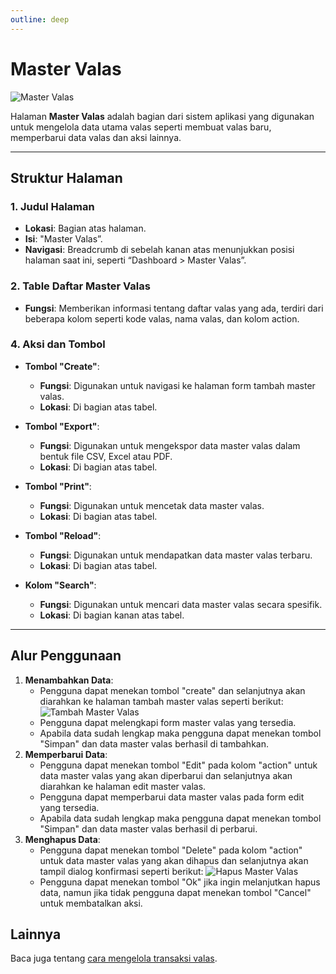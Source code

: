 ```yaml
---
outline: deep
---
```


# Master Valas

![Master Valas](/master-valas.png)

Halaman **Master Valas** adalah bagian dari sistem aplikasi yang digunakan untuk mengelola data utama valas seperti membuat valas baru, memperbarui data valas dan aksi lainnya.

---

## Struktur Halaman

### 1. **Judul Halaman**

- **Lokasi**: Bagian atas halaman.
- **Isi**: "Master Valas”.
- **Navigasi**: Breadcrumb di sebelah kanan atas menunjukkan posisi halaman saat ini, seperti “Dashboard > Master Valas”.

### 2. **Table Daftar Master Valas**

- **Fungsi**: Memberikan informasi tentang daftar valas yang ada, terdiri dari beberapa kolom seperti kode valas, nama valas, dan kolom action.

### 4. **Aksi dan Tombol**

- **Tombol "Create"**:

  - **Fungsi**: Digunakan untuk navigasi ke halaman form tambah master valas.
  - **Lokasi**: Di bagian atas tabel.

- **Tombol "Export"**:

  - **Fungsi**: Digunakan untuk mengekspor data master valas dalam bentuk file CSV, Excel atau PDF.
  - **Lokasi**: Di bagian atas tabel.

- **Tombol "Print"**:

  - **Fungsi**: Digunakan untuk mencetak data master valas.
  - **Lokasi**: Di bagian atas tabel.

- **Tombol "Reload"**:

  - **Fungsi**: Digunakan untuk mendapatkan data master valas terbaru.
  - **Lokasi**: Di bagian atas tabel.

- **Kolom "Search"**:

  - **Fungsi**: Digunakan untuk mencari data master valas secara spesifik.
  - **Lokasi**: Di bagian kanan atas tabel.

---

## Alur Penggunaan

1. **Menambahkan Data**:
   - Pengguna dapat menekan tombol "create" dan selanjutnya akan diarahkan ke halaman tambah master valas seperti berikut:
     ![Tambah Master Valas](/tambah-master-valas.png)
   - Pengguna dapat melengkapi form master valas yang tersedia.
   - Apabila data sudah lengkap maka pengguna dapat menekan tombol "Simpan" dan data master valas berhasil di tambahkan.
2. **Memperbarui Data**:
   - Pengguna dapat menekan tombol "Edit" pada kolom "action" untuk data master valas yang akan diperbarui dan selanjutnya akan diarahkan ke halaman edit master valas.
   - Pengguna dapat memperbarui data master valas pada form edit yang tersedia.
   - Apabila data sudah lengkap maka pengguna dapat menekan tombol "Simpan" dan data master valas berhasil di perbarui.
3. **Menghapus Data**:
   - Pengguna dapat menekan tombol "Delete" pada kolom "action" untuk data master valas yang akan dihapus dan selanjutnya akan tampil dialog konfirmasi seperti berikut:
     ![Hapus Master Valas](/hapus-master-valas.png)
   - Pengguna dapat menekan tombol "Ok" jika ingin melanjutkan hapus data, namun jika tidak pengguna dapat menekan tombol "Cancel" untuk membatalkan aksi.

## Lainnya

Baca juga tentang [cara mengelola transaksi valas](/transaksi/daftar-valas).
